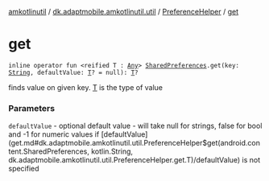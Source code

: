 [amkotlinutil](../../index.md) / [dk.adaptmobile.amkotlinutil.util](../index.md) / [PreferenceHelper](index.md) / [get](get.md)

# get

`inline operator fun <reified T : `[`Any`](https://kotlinlang.org/api/latest/jvm/stdlib/kotlin/-any/index.html)`> `[`SharedPreferences`](https://developer.android.com/reference/android/content/SharedPreferences.html)`.get(key: `[`String`](https://kotlinlang.org/api/latest/jvm/stdlib/kotlin/-string/index.html)`, defaultValue: `[`T`](get.md#T)`? = null): `[`T`](get.md#T)`?`

finds value on given key.
[T](get.md#T) is the type of value

### Parameters

`defaultValue` - optional default value - will take null for strings, false for bool and -1 for numeric values if [defaultValue](get.md#dk.adaptmobile.amkotlinutil.util.PreferenceHelper$get(android.content.SharedPreferences, kotlin.String, dk.adaptmobile.amkotlinutil.util.PreferenceHelper.get.T)/defaultValue) is not specified
